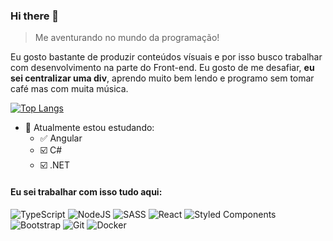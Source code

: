 ### Hi there 👋

> Me aventurando no mundo da programação!

Eu gosto bastante de produzir conteúdos vísuais e por isso busco trabalhar com desenvolvimento na parte do Front-end. Eu gosto de me desafiar, **eu sei centralizar uma div**, aprendo muito bem lendo e programo sem tomar café mas com muita música.

[![Top Langs](https://github-readme-stats.vercel.app/api/top-langs/?username=get-Friday&layout=compact)](https://github.com/get-Friday)

- 🌱 Atualmente estou estudando:
   - ✅ Angular
   - ☑️ C#
   - ☑️ .NET

#### Eu sei trabalhar com isso tudo aqui:

![TypeScript](https://img.shields.io/badge/typescript-%23007ACC.svg?style=for-the-badge&logo=typescript&logoColor=white)
![NodeJS](https://img.shields.io/badge/node.js-6DA55F?style=for-the-badge&logo=node.js&logoColor=white)
![SASS](https://img.shields.io/badge/SASS-hotpink.svg?style=for-the-badge&logo=SASS&logoColor=white)
![React](https://img.shields.io/badge/react-%2320232a.svg?style=for-the-badge&logo=react&logoColor=%2361DAFB)
![Styled Components](https://img.shields.io/badge/styled--components-DB7093?style=for-the-badge&logo=styled-components&logoColor=white)
![Bootstrap](https://img.shields.io/badge/bootstrap-%23563D7C.svg?style=for-the-badge&logo=bootstrap&logoColor=white)
![Git](https://img.shields.io/badge/git-%23F05033.svg?style=for-the-badge&logo=git&logoColor=white)
![Docker](https://img.shields.io/badge/docker-%230db7ed.svg?style=for-the-badge&logo=docker&logoColor=white)
